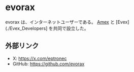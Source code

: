 # evorax

evorax は、インターネットユーザーである。
[Amex](./amex.md) と [Evex](./Evex_Developers] を共同で設立した。

## 外部リンク

- X: https://x.com/eptronec
- GitHub: https://github.com/evorax
